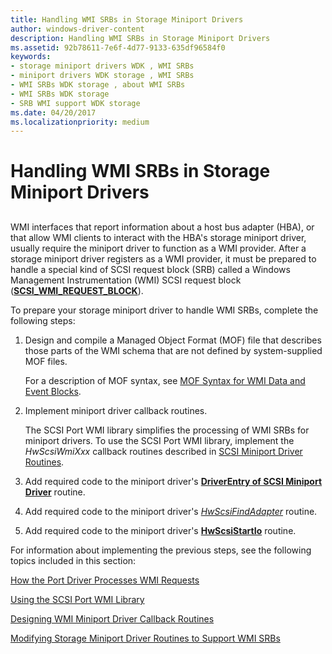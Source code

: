 ```yaml
---
title: Handling WMI SRBs in Storage Miniport Drivers
author: windows-driver-content
description: Handling WMI SRBs in Storage Miniport Drivers
ms.assetid: 92b78611-7e6f-4d77-9133-635df96584f0
keywords:
- storage miniport drivers WDK , WMI SRBs
- miniport drivers WDK storage , WMI SRBs
- WMI SRBs WDK storage , about WMI SRBs
- WMI SRBs WDK storage
- SRB WMI support WDK storage
ms.date: 04/20/2017
ms.localizationpriority: medium
---
```


# Handling WMI SRBs in Storage Miniport Drivers


## <span id="ddk_handling_wmi_srbs_in_storage_miniport_drivers_kg"></span><span id="DDK_HANDLING_WMI_SRBS_IN_STORAGE_MINIPORT_DRIVERS_KG"></span>


WMI interfaces that report information about a host bus adapter (HBA), or that allow WMI clients to interact with the HBA's storage miniport driver, usually require the miniport driver to function as a WMI provider. After a storage miniport driver registers as a WMI provider, it must be prepared to handle a special kind of SCSI request block (SRB) called a Windows Management Instrumentation (WMI) SCSI request block ([**SCSI\_WMI\_REQUEST\_BLOCK**](https://msdn.microsoft.com/library/windows/hardware/ff565397)).

To prepare your storage miniport driver to handle WMI SRBs, complete the following steps:

1.  Design and compile a Managed Object Format (MOF) file that describes those parts of the WMI schema that are not defined by system-supplied MOF files.

    For a description of MOF syntax, see [MOF Syntax for WMI Data and Event Blocks](https://msdn.microsoft.com/library/windows/hardware/ff556400).

2.  Implement miniport driver callback routines.

    The SCSI Port WMI library simplifies the processing of WMI SRBs for miniport drivers. To use the SCSI Port WMI library, implement the *HwScsiWmiXxx* callback routines described in [SCSI Miniport Driver Routines](https://msdn.microsoft.com/library/windows/hardware/ff565312).

3.  Add required code to the miniport driver's [**DriverEntry of SCSI Miniport Driver**](https://msdn.microsoft.com/library/windows/hardware/ff552654) routine.

4.  Add required code to the miniport driver's [*HwScsiFindAdapter*](https://msdn.microsoft.com/library/windows/hardware/ff557300) routine.

5.  Add required code to the miniport driver's [**HwScsiStartIo**](https://msdn.microsoft.com/library/windows/hardware/ff557323) routine.

For information about implementing the previous steps, see the following topics included in this section:

[How the Port Driver Processes WMI Requests](how-the-port-driver-processes-wmi-requests.md)

[Using the SCSI Port WMI Library](using-the-scsi-port-wmi-library.md)

[Designing WMI Miniport Driver Callback Routines](designing-wmi-miniport-driver-callback-routines.md)

[Modifying Storage Miniport Driver Routines to Support WMI SRBs](modifying-storage-miniport-driver-routines-to-support-wmi-srbs.md)

 

 




